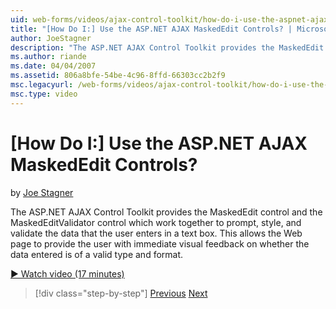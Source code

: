 ```yaml
---
uid: web-forms/videos/ajax-control-toolkit/how-do-i-use-the-aspnet-ajax-maskededit-controls
title: "[How Do I:] Use the ASP.NET AJAX MaskedEdit Controls? | Microsoft Docs"
author: JoeStagner
description: "The ASP.NET AJAX Control Toolkit provides the MaskedEdit control and the MaskedEditValidator control which work together to prompt, style, and validate the d..."
ms.author: riande
ms.date: 04/04/2007
ms.assetid: 806a8bfe-54be-4c96-8ffd-66303cc2b2f9
msc.legacyurl: /web-forms/videos/ajax-control-toolkit/how-do-i-use-the-aspnet-ajax-maskededit-controls
msc.type: video
---
```

[How Do I:] Use the ASP.NET AJAX MaskedEdit Controls?
====================
by [Joe Stagner](https://github.com/JoeStagner)

The ASP.NET AJAX Control Toolkit provides the MaskedEdit control and the MaskedEditValidator control which work together to prompt, style, and validate the data that the user enters in a text box. This allows the Web page to provide the user with immediate visual feedback on whether the data entered is of a valid type and format.

[&#9654; Watch video (17 minutes)](https://channel9.msdn.com/Blogs/ASP-NET-Site-Videos/how-do-i-use-the-aspnet-ajax-maskededit-controls)

> [!div class="step-by-step"]
> [Previous](how-do-i-use-the-aspnet-ajax-dropdown-control.md)
> [Next](how-do-i-use-the-aspnet-ajax-mutuallyexclusive-checkbox-extender.md)
